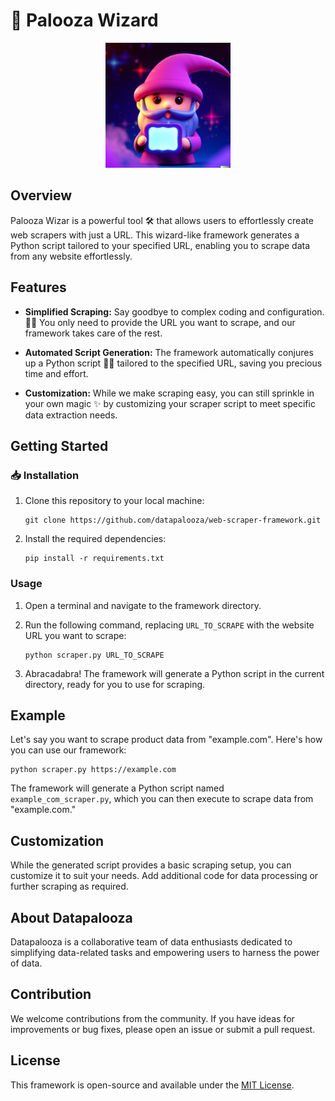 # 🚀 Palooza Wizard

<center>
<img src = "img/wizard.png" alt = 'wizard' width = '200'>
</center>

## Overview

Palooza Wizar is a powerful tool 🛠️ that allows users to effortlessly create web scrapers with just a URL. This wizard-like framework generates a Python script tailored to your specified URL, enabling you to scrape data from any website effortlessly.

## Features

- **Simplified Scraping:** Say goodbye to complex coding and configuration. 🚫🤯 You only need to provide the URL you want to scrape, and our framework takes care of the rest.

- **Automated Script Generation:** The framework automatically conjures up a Python script 🧙‍♂️ tailored to the specified URL, saving you precious time and effort.

- **Customization:** While we make scraping easy, you can still sprinkle in your own magic ✨ by customizing your scraper script to meet specific data extraction needs.

## Getting Started

### 📥 Installation

1. Clone this repository to your local machine:

   ```shell
   git clone https://github.com/datapalooza/web-scraper-framework.git
   ```

2. Install the required dependencies:

   ```shell
   pip install -r requirements.txt
   ```

### Usage

1. Open a terminal and navigate to the framework directory.

2. Run the following command, replacing `URL_TO_SCRAPE` with the website URL you want to scrape:

   ```shell
   python scraper.py URL_TO_SCRAPE
   ```

3. Abracadabra! The framework will generate a Python script in the current directory, ready for you to use for scraping.

## Example

Let's say you want to scrape product data from "example.com". Here's how you can use our framework:

```shell
python scraper.py https://example.com
```

The framework will generate a Python script named `example_com_scraper.py`, which you can then execute to scrape data from "example.com."

## Customization

While the generated script provides a basic scraping setup, you can customize it to suit your needs. Add additional code for data processing or further scraping as required.

## About Datapalooza

Datapalooza is a collaborative team of data enthusiasts dedicated to simplifying data-related tasks and empowering users to harness the power of data.

## Contribution

We welcome contributions from the community. If you have ideas for improvements or bug fixes, please open an issue or submit a pull request.

## License

This framework is open-source and available under the [MIT License](LICENSE).
